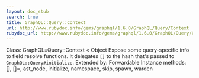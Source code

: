 ```yaml
---
layout: doc_stub
search: true
title: GraphQL::Query::Context
url: http://www.rubydoc.info/gems/graphql/1.6.0/GraphQL/Query/Context
rubydoc_url: http://www.rubydoc.info/gems/graphql/1.6.0/GraphQL/Query/Context
---
```


Class: GraphQL::Query::Context < Object
Expose some query-specific info to field resolve functions. It
delegates `[]` to the hash that's passed to
`GraphQL::Query#initialize`. 
Extended by:
Forwardable
Instance methods:
[], []=, ast_node, initialize, namespace, skip, spawn, warden

